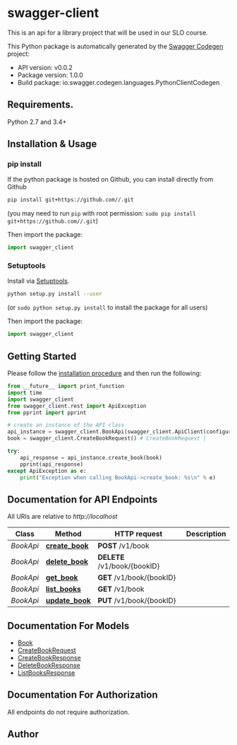 # swagger-client
This is an api for a library project that will be used in our SLO course.

This Python package is automatically generated by the [Swagger Codegen](https://github.com/swagger-api/swagger-codegen) project:

- API version: v0.0.2
- Package version: 1.0.0
- Build package: io.swagger.codegen.languages.PythonClientCodegen

## Requirements.

Python 2.7 and 3.4+

## Installation & Usage
### pip install

If the python package is hosted on Github, you can install directly from Github

```sh
pip install git+https://github.com//.git
```
(you may need to run `pip` with root permission: `sudo pip install git+https://github.com//.git`)

Then import the package:
```python
import swagger_client 
```

### Setuptools

Install via [Setuptools](http://pypi.python.org/pypi/setuptools).

```sh
python setup.py install --user
```
(or `sudo python setup.py install` to install the package for all users)

Then import the package:
```python
import swagger_client
```

## Getting Started

Please follow the [installation procedure](#installation--usage) and then run the following:

```python
from __future__ import print_function
import time
import swagger_client
from swagger_client.rest import ApiException
from pprint import pprint

# create an instance of the API class
api_instance = swagger_client.BookApi(swagger_client.ApiClient(configuration))
book = swagger_client.CreateBookRequest() # CreateBookRequest | 

try:
    api_response = api_instance.create_book(book)
    pprint(api_response)
except ApiException as e:
    print("Exception when calling BookApi->create_book: %s\n" % e)

```

## Documentation for API Endpoints

All URIs are relative to *http://localhost*

Class | Method | HTTP request | Description
------------ | ------------- | ------------- | -------------
*BookApi* | [**create_book**](docs/BookApi.md#create_book) | **POST** /v1/book | 
*BookApi* | [**delete_book**](docs/BookApi.md#delete_book) | **DELETE** /v1/book/{bookID} | 
*BookApi* | [**get_book**](docs/BookApi.md#get_book) | **GET** /v1/book/{bookID} | 
*BookApi* | [**list_books**](docs/BookApi.md#list_books) | **GET** /v1/book | 
*BookApi* | [**update_book**](docs/BookApi.md#update_book) | **PUT** /v1/book/{bookID} | 


## Documentation For Models

 - [Book](docs/Book.md)
 - [CreateBookRequest](docs/CreateBookRequest.md)
 - [CreateBookResponse](docs/CreateBookResponse.md)
 - [DeleteBookResponse](docs/DeleteBookResponse.md)
 - [ListBooksResponse](docs/ListBooksResponse.md)


## Documentation For Authorization

 All endpoints do not require authorization.


## Author



